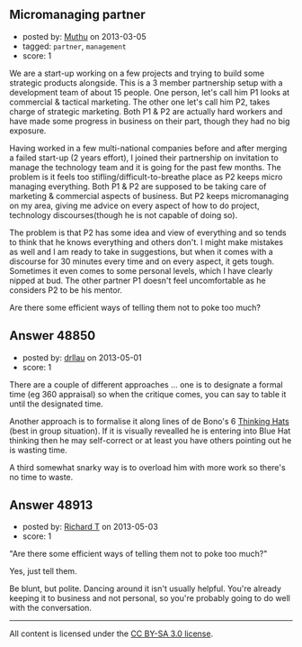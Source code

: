 ## Micromanaging partner

- posted by: [Muthu](https://stackexchange.com/users/-1/13073-muthu) on 2013-03-05
- tagged: `partner`, `management`
- score: 1

We are a start-up working on a few projects and trying to build some strategic products alongside. This is a 3 member partnership setup with a development team of about 15 people. One person, let's call him P1 looks at commercial & tactical marketing. The other one let's call him P2, takes charge of strategic marketing. Both P1 & P2 are actually hard workers and have made some progress in business on their part, though they had no big exposure. 

Having worked in a few multi-national companies before and after merging a failed start-up (2 years effort), I joined their partnership on invitation to manage the technology team and it is going for the past few months. The problem is it feels too stifling/difficult-to-breathe place as P2 keeps micro managing everything. Both P1 & P2 are supposed to be taking care of marketing & commercial aspects of business. But P2 keeps micromanaging on my area, giving me advice on every aspect of how to do project, technology discourses(though he is not capable of doing so).

The problem is that P2 has some idea and view of everything and so tends to think that he knows everything and others don't. I might make mistakes as well and I am ready to take in suggestions, but when it comes with a discourse for 30 minutes every time and on every aspect, it gets tough. Sometimes it even comes to some personal levels, which I have clearly nipped at bud. The other partner P1 doesn't feel uncomfortable as he considers P2 to be his mentor.  

Are there some efficient ways of telling them not to poke too much?


## Answer 48850

- posted by: [drllau](https://stackexchange.com/users/-1/26055-drllau) on 2013-05-01
- score: 1

<p>There are a couple of different approaches ... one is to designate a formal time (eg 360 appraisal) so when the critique comes, you can say to table it until the designated time.</p>

<p>Another approach is to formalise it along lines of de Bono's 6 <a href="http://en.wikipedia.org/wiki/Six_Thinking_Hats" rel="nofollow">Thinking Hats</a> (best in group situation). If it is visually revealled he is entering into Blue Hat thinking then he may self-correct or at least you have others pointing out he is wasting time. </p>

<p>A third somewhat snarky way is to overload him with more work so there's no time to waste.</p>



## Answer 48913

- posted by: [Richard T](https://stackexchange.com/users/-1/26089-richard-t) on 2013-05-03
- score: 1

"Are there some efficient ways of telling them not to poke too much?"

Yes, just tell them.

Be blunt, but polite. Dancing around it isn't usually helpful. You're already keeping it to business and not personal, so you're probably going to do well with the conversation.



---

All content is licensed under the [CC BY-SA 3.0 license](https://creativecommons.org/licenses/by-sa/3.0/).
